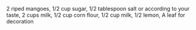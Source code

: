 2 riped mangoes, 
1/2 cup sugar, 
1/2 tablespoon salt or according to your taste, 
2 cups milk, 
1/2 cup corn flour, 
1/2 cup milk, 
1/2 lemon, 
A leaf for decoration